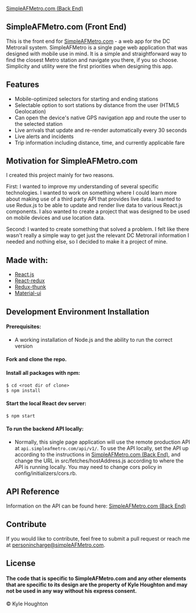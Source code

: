[SimpleAFMetro.com (Back End)](https://github.com/Dusty211/backend-metro-app)

## SimpleAFMetro.com (Front End)
This is the front end for [SimpleAFMetro.com](https://www.simpleafmetro.com) - a web app for the DC Metrorail system. SimpleAFMetro is a single page web application that was designed with mobile use in mind. It is a simple and straightforward way to find the closest Metro station and navigate you there, if you so choose. Simplicity and utility were the first priorities when designing this app.

## Features
- Mobile-optimized selectors for starting and ending stations
- Selectable option to sort stations by distance from the user (HTML5 Geolocation)
- Can open the device's native GPS navigation app and route the user to the selected station
- Live arrivals that update and re-render automatically every 30 seconds
- Live alerts and incidents
- Trip information including distance, time, and currently applicable fare

## Motivation for SimpleAFMetro.com
I created this project mainly for two reasons.

First: I wanted to improve my understanding of several specific technologies. I wanted to work on something where I could learn more about making use of a third party API that provides live data. I wanted to use Redux.js to be able to update and render live data to various React.js components. I also wanted to create a project that was designed to be used on mobile devices and use location data.

Second: I wanted to create something that solved a problem. I felt like there wasn't really a simple way to get just the relevant DC Metrorail information I needed and nothing else, so I decided to make it a project of mine.

## Made with:

- [React.js](https://github.com/facebook/create-react-app)
- [React-redux](https://github.com/reduxjs/react-redux)
- [Redux-thunk](https://github.com/reduxjs/redux-thunk)
- [Material-ui](https://github.com/mui-org/material-ui)

## Development Environment Installation

#### Prerequisites:
- A working installation of Node.js and the ability to run the correct version

#### Fork and clone the repo.

#### Install all packages with npm:
`$ cd <root dir of clone>`  
`$ npm install`

#### Start the local React dev server:
`$ npm start`

#### To run the backend API locally:
- Normally, this single page application will use the remote production API at `api.simpleafmetro.com/api/v1/`. To use the API locally, set the API up according to the instructions in [SimpleAFMetro.com (Back End)](https://github.com/Dusty211/backend-metro-app), and change the URL in src/fetches/hostAddress.js according to where the API is running locally.  You may need to change cors policy in config/initializers/cors.rb.

## API Reference

Information on the API can be found here: [SimpleAFMetro.com (Back End)](https://github.com/Dusty211/backend-metro-app)

## Contribute

If you would like to contribute, feel free to submit a pull request or reach me at [personincharge@simpleAFMetro.com](mailto:personincharge@simpleAFMetro.com).

## License
#### The code that is specific to SimpleAFMetro.com and any other elements that are specific to its design are the property of Kyle Houghton and may not be used in any way without his express consent.  
© Kyle Houghton
